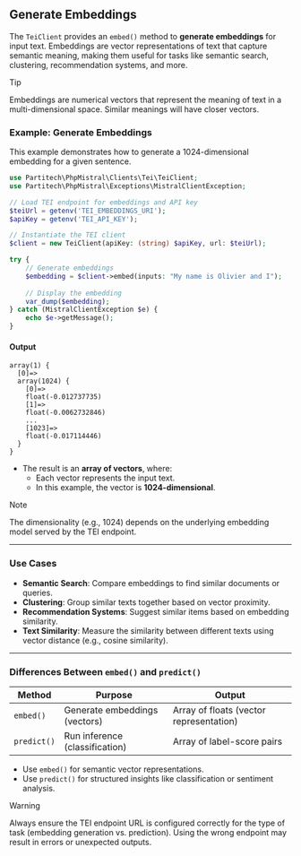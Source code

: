 ## Generate Embeddings

The `TeiClient` provides an `embed()` method to **generate embeddings** for input text. Embeddings are vector representations of text that capture semantic meaning, making them useful for tasks like semantic search, clustering, recommendation systems, and more.

> [!TIP]
> Embeddings are numerical vectors that represent the meaning of text in a multi-dimensional space. Similar meanings will have closer vectors.

### Example: Generate Embeddings

This example demonstrates how to generate a 1024-dimensional embedding for a given sentence.

```php
use Partitech\PhpMistral\Clients\Tei\TeiClient;
use Partitech\PhpMistral\Exceptions\MistralClientException;

// Load TEI endpoint for embeddings and API key
$teiUrl = getenv('TEI_EMBEDDINGS_URI');
$apiKey = getenv('TEI_API_KEY');

// Instantiate the TEI client
$client = new TeiClient(apiKey: (string) $apiKey, url: $teiUrl);

try {
    // Generate embeddings
    $embedding = $client->embed(inputs: "My name is Olivier and I");
    
    // Display the embedding
    var_dump($embedding);
} catch (MistralClientException $e) {
    echo $e->getMessage();
}
```

#### Output

```text
array(1) {
  [0]=>
  array(1024) {
    [0]=>
    float(-0.012737735)
    [1]=>
    float(-0.0062732846)
    ...
    [1023]=>
    float(-0.017114446)
  }
}
```

- The result is an **array of vectors**, where:
    - Each vector represents the input text.
    - In this example, the vector is **1024-dimensional**.

> [!NOTE]
> The dimensionality (e.g., 1024) depends on the underlying embedding model served by the TEI endpoint.

---

### Use Cases

- **Semantic Search**: Compare embeddings to find similar documents or queries.
- **Clustering**: Group similar texts together based on vector proximity.
- **Recommendation Systems**: Suggest similar items based on embedding similarity.
- **Text Similarity**: Measure the similarity between different texts using vector distance (e.g., cosine similarity).

---

### Differences Between `embed()` and `predict()`

| Method     | Purpose                        | Output                                   |
|------------|--------------------------------|------------------------------------------|
| `embed()`  | Generate embeddings (vectors)  | Array of floats (vector representation)  |
| `predict()`| Run inference (classification) | Array of label-score pairs               |

- Use `embed()` for semantic vector representations.
- Use `predict()` for structured insights like classification or sentiment analysis.

> [!WARNING]
> Always ensure the TEI endpoint URL is configured correctly for the type of task (embedding generation vs. prediction). Using the wrong endpoint may result in errors or unexpected outputs.

```
